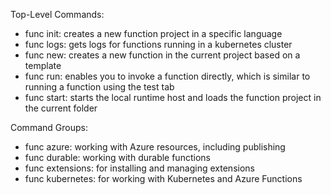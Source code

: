 Top-Level Commands:
- func init: creates a new function project in a specific language
- func logs: gets logs for functions running in a kubernetes cluster
- func new: creates a new function in the current project based on a template
- func run: enables you to invoke a function directly, which is similar to running a function using the test tab
- func start: starts the local runtime host and loads the function project in the current folder

Command Groups:
- func azure: working with Azure resources, including publishing
- func durable: working with durable functions
- func extensions: for installing and managing extensions
- func kubernetes: for working with Kubernetes and Azure Functions